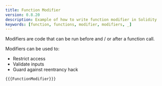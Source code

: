 ```yaml
---
title: Function Modifier
version: 0.8.20
description: Example of how to write function modifier in Solidity
keywords: [function, functions, modifier, modifiers, _]
---
```


Modifiers are code that can be run before and / or after a function call.

Modifiers can be used to:

-   Restrict access
-   Validate inputs
-   Guard against reentrancy hack

```solidity
{{{FunctionModifier}}}
```

